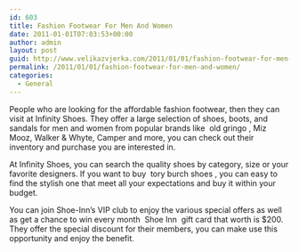 ```yaml
---
id: 603
title: Fashion Footwear For Men And Women
date: 2011-01-01T07:03:53+00:00
author: admin
layout: post
guid: http://www.velikazvjerka.com/2011/01/01/fashion-footwear-for-men-and-women/
permalink: /2011/01/01/fashion-footwear-for-men-and-women/
categories:
  - General
---
```

People who are looking for the affordable fashion footwear, then they can visit at Infinity Shoes. They offer a large selection of shoes, boots, and sandals for men and women from popular brands like &nbsp;old gringo&nbsp;, Miz Mooz, Walker & Whyte, Camper and more, you can check out their inventory and purchase you are interested in.

At Infinity Shoes, you can search the quality shoes by category, size or your favorite designers. If you want to buy &nbsp;tory burch shoes&nbsp;, you can easy to find the stylish one that meet all your expectations and buy it within your budget. 

You can join Shoe-Inn&#8217;s VIP club to enjoy the various special offers as well as get a chance to win every month &nbsp;Shoe Inn&nbsp; gift card that worth is $200. They offer the special discount for their members, you can make use this opportunity and enjoy the benefit.